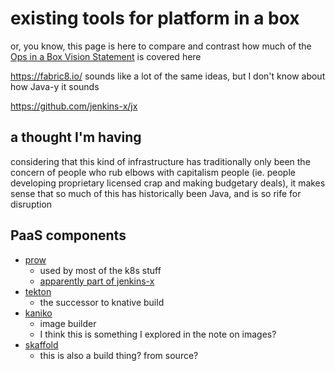 # existing tools for platform in a box

or, you know, this page is here to compare and contrast how much of the [Ops in a Box Vision Statement](035d1e22-7dca-4901-aa4a-1624e7a6a15c.md) is covered here

https://fabric8.io/ sounds like a lot of the same ideas, but I don't know about how Java-y it sounds

https://github.com/jenkins-x/jx

## a thought I'm having

considering that this kind of infrastructure has traditionally only been the concern of people who rub elbows with capitalism people (ie. people developing proprietary licensed crap and making budgetary deals), it makes sense that so much of this has historically been Java, and is so rife for disruption

## PaaS components

- [prow](https://github.com/kubernetes/test-infra/tree/master/prow)
  - used by most of the k8s stuff
  - [apparently part of jenkins-x](https://medium.com/@jdrawlings/serverless-jenkins-with-jenkins-x-9134cbfe6870)
- [tekton](https://github.com/tektoncd/pipeline)
  - the successor to knative build
- [kaniko](https://github.com/GoogleContainerTools/kaniko)
  - image builder
  - I think this is something I explored in the note on images?
- [skaffold](https://github.com/GoogleContainerTools/skaffold)
  - this is also a build thing? from source?
